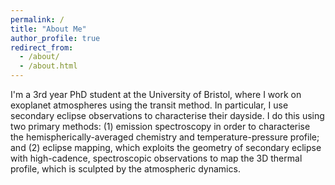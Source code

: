```yaml
---
permalink: /
title: "About Me"
author_profile: true
redirect_from: 
  - /about/
  - /about.html
---
```


I'm a 3rd year PhD student at the University of Bristol, where I work on exoplanet atmospheres using the transit method. In particular, I use secondary eclipse observations to characterise their dayside. I do this using two primary methods: (1) emission spectroscopy in order to characterise the hemispherically-averaged chemistry and temperature-pressure profile; and (2) eclipse mapping, which exploits the geometry of secondary eclipse with high-cadence, spectroscopic observations to map the 3D thermal profile, which is sculpted by the atmospheric dynamics.

